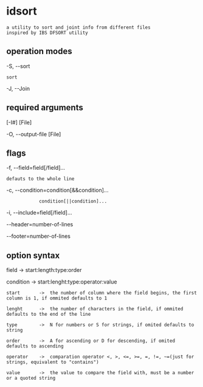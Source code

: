 # idsort
	a utility to sort and joint info from different files
	inspired by IBS DFSORT utility

## operation modes

-S, --sort 

	sort

-J, --Join

## required arguments

[-I#] [File]

-O, --output-file [File]

## flags

-f, --field=field[/field]...

	defauts to the whole line

-c, --condition=condition[&&condition]...

	            condition[||condition]... 
	

-i, --include=field[/field]...

--header=number-of-lines

--footer=number-of-lines

## option syntax

field		->		start:length:type:order			

condition	->		start:lenght:type:operator:value


	start		->	the number of column where the field begins, the first column is 1, if ommited defaults to 1

	lenght		->	the number of characters in the field, if ommited defaults to the end of the line

	type		->	N for numbers or S for strings, if omited defaults to string

	order		->	A for ascending or D for descending, if omited defaults to ascending

	operator	->	comparation operator <, >, <=, >=, =, !=, ~=(just for strings, equivalent to "contains") 

	value		->	the value to compare the field with, must be a number or a quoted string
